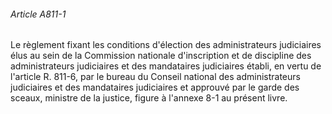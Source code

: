 ###### Article A811-1

Le règlement fixant les conditions d'élection des administrateurs judiciaires élus au sein de la Commission nationale d'inscription et de discipline des administrateurs judiciaires et des mandataires judiciaires établi, en vertu de l'article R. 811-6, par le bureau du Conseil national des administrateurs judiciaires et des mandataires judiciaires et approuvé par le garde des sceaux, ministre de la justice, figure à l'annexe 8-1 au présent livre.

